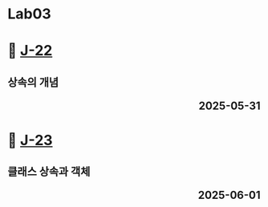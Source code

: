 # Lab03

# 📖 [J-22](./J_22.md)
**상속의 개념** <p align='right'>2025-05-31</p>
---
# 📖 [J-23](./J_23.md)
**클래스 상속과 객체** <p align='right'>2025-06-01</p>
---

